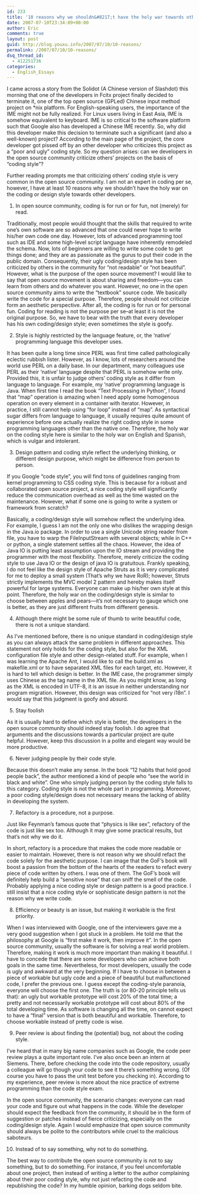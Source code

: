 ```yaml
---
id: 233
title: '10 reasons why we shouldn&#8217;t have the holy war towards others on coding/design style'
date: 2007-07-10T23:34:09+00:00
author: Eric
comments: true
layout: post
guid: http://blog.youxu.info/2007/07/10/10-reasons/
permalink: /2007/07/10/10-reasons/
dsq_thread_id:
  - 412251736
categories:
  - English_Essays
---
```

I came across a story from the Solidot (A Chinese version of Slashdot) this morning that one of the developers in Fcitx project finally decided to terminate it, one of the top open source (GPLed) Chinese input method project on *nix platform. For English-speaking users, the importance of the IME might not be fully realized. For Linux users living in East Asia, IME is somehow equivalent to keyboard. IME is so critical to the software platform such that Google also has developed a Chinese IME recently. So, why did this developer make this decision to terminate such a significant (and also a well-known) project? According to the main page of the project, the core developer got pissed off by an other developer who criticizes this project as a &#8220;poor and ugly&#8221; coding style. So my question arises: can we developers in the open source community criticize others’ projects on the basis of &#8220;coding style&#8221;?

Further reading prompts me that criticizing others’ coding style is very common in the open source community. I am not an expert in coding per se, however, I have at least 10 reasons why we shouldn&#8217;t have the holy war on the coding or design style towards other developers.

1) In open source community, coding is for run or for fun, not (merely) for read.

Traditionally, most people would thought that the skills that required to write one&#8217;s own software are so advanced that one could never hope to write his/her own code one day. However, lots of advanced programming tool such as IDE and some high-level script language have inherently remodeled the schema. Now, lots of beginners are willing to write some code to get things done; and they are as passionate as the gurus to put their code in the public domain. Consequently, their ugly coding/design style has been criticized by others in the community for &#8220;not readable&#8221; or &#8220;not beautiful&#8221;. However, what is the purpose of the open source movement? I would like to say that open source movement is about sharing and freedom—you can learn from others and do whatever you want. However, no one in the open source community aims to write the &#8220;textbook&#8221; source code. We basically write the code for a special purpose. Therefore, people should not criticize form an aesthetic perspective. After all, the coding is for run or for personal fun. Coding for reading is not the purpose per se&#8211;at least it is not the original purpose. So, we have to bear with the truth that every developer has his own coding/design style; even sometimes the style is goofy.

2) Style is highly restricted by the language feature, or, the &#8216;native&#8217; programming language this developer uses.

It has been quite a long time since PERL was first time called pathologically eclectic rubbish lister. However, as I know, lots of researchers around the world use PERL on a daily base. In our department, many colleagues use PERL as their &#8216;native&#8217; language despite that PERL is somehow write only. Provided this, it is unfair to judge others&#8217; coding style as it differ from language to language. For example, my &#8216;native&#8217; programming language is Java. When first time I read the book &#8220;Text Processing in Python&#8221;, I found that &#8220;map&#8221; operation is amazing when I need apply some homogenous operation on every element in a container with iterator. However, in practice, I still cannot help using &#8220;for loop&#8221; instead of &#8220;map&#8221;. As syntactical sugar differs from language to language, it usually requires quite amount of experience before one actually realize the right coding style in some programming languages other than the native one. Therefore, the holy war on the coding style here is similar to the holy war on English and Spanish, which is vulgar and intolerant.

3) Design pattern and coding style reflect the underlying thinking, or different design purpose, which might be difference from person to person.

If you Google &#8220;code style&#8221;, you will find tons of guidelines ranging from kernel programming to CSS coding style. This is because for a robust and collaborated open source project, a nice coding style will significantly reduce the communication overhead as well as the time wasted on the maintenance. However, what if some one is going to write a system or framework from scratch?

Basically, a coding/design style will somehow reflect the underlying idea. For example, I guess I am not the only one who dislikes the wrapping design in the Java.io package. In order to use a single Unicode string reader from file, you have to warp the FileInputStream with several objects; while in C++ or python, a single statement settles all the chaos. However, the idea of Java IO is putting least assumption upon the IO stream and providing the programmer with the most flexibility. Therefore, merely criticize the coding style to use Java IO or the design of java IO is gratuitous. Frankly speaking, I do not feel like the design style of Apache Struts as it is very complicated for me to deploy a small system (That&#8217;s why we have RoR); however, Struts strictly implements the MVC model 2 pattern and hereby makes itself powerful for large systems. Everyone can make up his/her own style at this point. Therefore, the holy war on the coding/design style is similar to choose between apples and pears—it’s not necessary to gauge which one is better, as they are just different fruits from different genesis.

4) Although there might be some rule of thumb to write beautiful code, there is not a unique standard.

As I&#8217;ve mentioned before, there is no unique standard in coding/design style as you can always attack the same problem in different approaches. This statement not only holds for the coding style, but also for the XML configuration file style and other design-related stuff. For example, when I was learning the Apache Ant, I would like to call the build.xml as makefile.xml or to have separated XML files for each target, etc. However, it is hard to tell which design is better. In the IME case, the programmer simply uses Chinese as the tag name in the XML file. As you might know, as long as the XML is encoded in UTF-8, it is an issue in neither understanding nor program migration. However, this design was criticized for &#8220;not very i18n&#8221;. I would say that this judgment is goofy and absurd.

5) Stay foolish

As it is usually hard to define which style is better, the developers in the open source community should indeed stay foolish. I do agree that arguments and the discussions towards a particular project are quite helpful. However, keep this discussion in a polite and elegant way would be more productive.

6) Never judging people by their code style.

Because this doesn&#8217;t make any sense. In the book &#8220;12 habits that hold good people back&#8221;, the author mentioned a kind of people who &#8220;see the world in black and white&#8221;. One who simply judging person by the coding style falls to this category. Coding style is not the whole part in programming. Moreover, a poor coding style/design does not necessary means the lacking of ability in developing the system.

7) Refactory is a procedure, not a purpose.

Just like Feynman’s famous quote that &#8220;physics is like sex&#8221;, refactory of the code is just like sex too. Although it may give some practical results, but that&#8217;s not why we do it.

In short, refactory is a procedure that makes the code more readable or easier to maintain. However, there is not reason why we should refact the code solely for the aesthetic purpose. I can image that the GoF&#8217;s book will boost a passion from the bottom of the hearts of the readers to refact every piece of code written by others. I was one of them. The GoF&#8217;s book will definitely help build a &#8220;sensitive nose&#8221; that can sniff the smell of the code. Probably applying a nice coding style or design pattern is a good practice. I still insist that a nice coding style or sophisticate design pattern is not the reason why we write code.

8) Efficiency or beauty is an issue, but making it workable is the first priority.

When I was interviewed with Google, one of the interviewers gave me a very good suggestion when I got stuck in a problem. He told me that the philosophy at Google is “first make it work, then improve it”. In the open source community, usually the software is for solving a real world problem. Therefore, making it work is much more important than making it beautiful. I have to concede that there are some developers who can achieve both goals in the same time. Nevertheless, for most developers, usually the code is ugly and awkward at the very beginning. If I have to choose in between a piece of workable but ugly code and a piece of beautiful but malfunctioned code, I prefer the previous one. I guess except the coding-style paranoia, everyone will choose the first one. The truth is (or 80-20 principle tells us that): an ugly but workable prototype will cost 20% of the total time; a pretty and not necessarily workable prototype will cost about 80% of the total developing time. As software is changing all the time, on cannot expect to have a &#8220;final&#8221; version that is both beautiful and workable. Therefore, to choose workable instead of pretty code is wise.

9) Peer review is about finding the (potential) bug, not about the coding style.

I&#8217;ve heard that in many big name companies such as Google, the code peer review plays a quite important role. I&#8217;ve also once been an intern at Siemens. There, before checking the code into the code repository, usually a colleague will go though your code to see it there’s something wrong. (Of course you have to pass the unit test before you checking in). According to my experience, peer review is more about the nice practice of extreme programming than the code style exam.

In the open source community, the scenario changes: everyone can read your code and figure out what happens in the code. While the developer should expect the feedback from the community, it should be in the form of suggestion or patches instead of fierce criticizing, especially on the coding/design style. Again I would emphasize that open source community should always be polite to the contributors while cruel to the malicious saboteurs.

10) Instead of to say something, why not to do something.

The best way to contribute the open source community is not to say something, but to do something. For instance, if you feel uncomfortable about one project, then instead of writing a letter to the author complaining about their poor coding style, why not just refacting the code and republishing the code? In my humble opinion, barking dogs seldom bite.